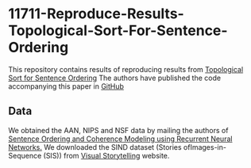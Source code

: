 # 11711-Reproduce-Results-Topological-Sort-For-Sentence-Ordering

This repository contains results of reproducing results from [Topological Sort for Sentence Ordering](https://arxiv.org/pdf/2005.00432.pdf)
The authors have published the code accompanying this paper in [GitHub](https://github.com/shrimai/Topological-Sort-for-Sentence-Ordering) 


## Data
We obtained the AAN, NIPS and NSF data by mailing the authors of [Sentence Ordering and Coherence Modeling using Recurrent Neural Networks.](https://arxiv.org/pdf/1611.02654.pdf)
We downloaded the SIND dataset (Stories ofImages-in-Sequence (SIS)) from [Visual Storytelling](http://visionandlanguage.net/VIST/dataset.html) website.


